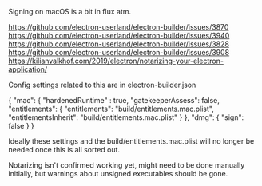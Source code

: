 Signing on macOS is a bit in flux atm. 

https://github.com/electron-userland/electron-builder/issues/3870
https://github.com/electron-userland/electron-builder/issues/3940
https://github.com/electron-userland/electron-builder/issues/3828
https://github.com/electron-userland/electron-builder/issues/3908
https://kilianvalkhof.com/2019/electron/notarizing-your-electron-application/

Config settings related to this are in electron-builder.json

{
    "mac": {
        "hardenedRuntime" : true,
        "gatekeeperAssess": false,
        "entitlements": {
          "entitlements": "build/entitlements.mac.plist",
          "entitlementsInherit": "build/entitlements.mac.plist"
        }
    },
    "dmg": {
        "sign": false
    }
}

Ideally these settings and the build/entitlements.mac.plist will no longer be needed once this is all sorted out.

Notarizing isn't confirmed working yet, might need to be done manually initially, but warnings about unsigned executables should be gone.
